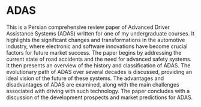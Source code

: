 # ADAS
This is a Persian comprehensive review paper of Advanced Driver Assistance Systems (ADAS) written for one of my undergraduate courses. It highlights the significant changes and transformations in the automotive industry, where electronic and software innovations have become crucial factors for future market success. The paper begins by addressing the current state of road accidents and the need for advanced safety systems. It then presents an overview of the history and classification of ADAS. The evolutionary path of ADAS over several decades is discussed, providing an ideal vision of the future of these systems. The advantages and disadvantages of ADAS are examined, along with the main challenges associated with driving with such technology. The paper concludes with a discussion of the development prospects and market predictions for ADAS.
